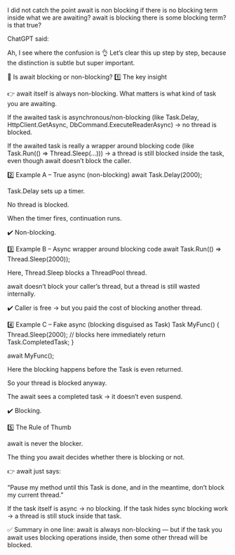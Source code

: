 ﻿I did not catch the point
await is non blocking if there is no blocking term inside what we are awaiting?
await is blocking there is some blocking term?
is that true?


ChatGPT said:

Ah, I see where the confusion is 👌
Let’s clear this up step by step, because the distinction is subtle but super important.

🧵 Is await blocking or non-blocking?
1️⃣ The key insight

👉 await itself is always non-blocking.
What matters is what kind of task you are awaiting.

If the awaited task is asynchronous/non-blocking (like Task.Delay, HttpClient.GetAsync, DbCommand.ExecuteReaderAsync) → no thread is blocked.

If the awaited task is really a wrapper around blocking code (like Task.Run(() => Thread.Sleep(...))) → a thread is still blocked inside the task, even though await doesn’t block the caller.

2️⃣ Example A – True async (non-blocking)
await Task.Delay(2000);


Task.Delay sets up a timer.

No thread is blocked.

When the timer fires, continuation runs.

✔️ Non-blocking.

3️⃣ Example B – Async wrapper around blocking code
await Task.Run(() => Thread.Sleep(2000));


Here, Thread.Sleep blocks a ThreadPool thread.

await doesn’t block your caller’s thread, but a thread is still wasted internally.

✔️ Caller is free → but you paid the cost of blocking another thread.

4️⃣ Example C – Fake async (blocking disguised as Task)
Task MyFunc()
{
Thread.Sleep(2000); // blocks here immediately
return Task.CompletedTask;
}

await MyFunc();


Here the blocking happens before the Task is even returned.

So your thread is blocked anyway.

The await sees a completed task → it doesn’t even suspend.

✔️ Blocking.

5️⃣ The Rule of Thumb

await is never the blocker.

The thing you await decides whether there is blocking or not.

👉 await just says:

“Pause my method until this Task is done, and in the meantime, don’t block my current thread.”

If the task itself is async → no blocking.
If the task hides sync blocking work → a thread is still stuck inside that task.

✅ Summary in one line:
await is always non-blocking — but if the task you await uses blocking operations inside, then some other thread will be blocked.